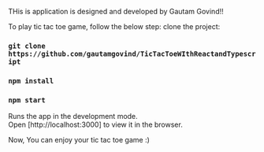 THis is application is designed and developed by Gautam Govind!!

To play tic tac toe game, follow the below step:
clone the project: 
###  `git clone https://github.com/gautamgovind/TicTacToeWIthReactandTypescript`
### `npm install`
### `npm start`
Runs the app in the development mode.\
Open [http://localhost:3000] to view it in the browser.

Now, You can enjoy your tic tac toe game :)

